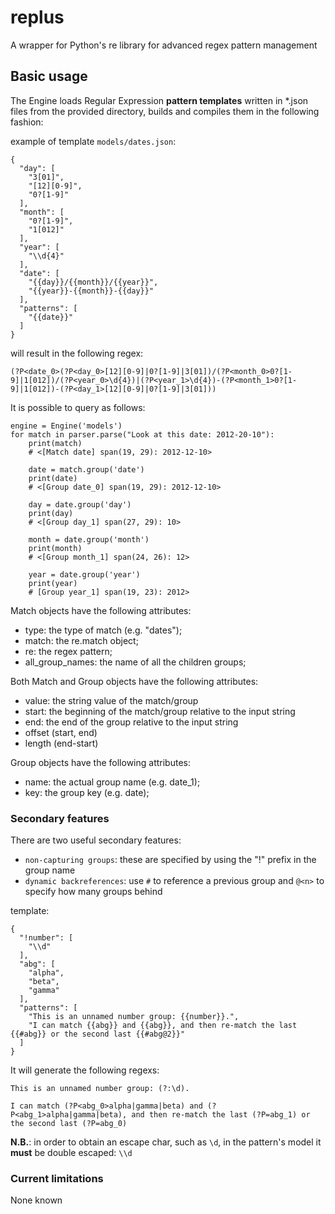 # replus
A wrapper for Python's re library for advanced regex pattern management

## Basic usage

The Engine loads Regular Expression **pattern templates** written in *.json files from the provided directory,
builds and compiles them in the following fashion:

example of template `models/dates.json`:

```
{
  "day": [
    "3[01]",
    "[12][0-9]",
    "0?[1-9]"
  ],
  "month": [
    "0?[1-9]",
    "1[012]"
  ],
  "year": [
    "\\d{4}"
  ],
  "date": [
    "{{day}}/{{month}}/{{year}}",
    "{{year}}-{{month}}-{{day}}"
  ],
  "patterns": [
    "{{date}}"
  ]
}
```
will result in the following regex:

`(?P<date_0>(?P<day_0>[12][0-9]|0?[1-9]|3[01])/(?P<month_0>0?[1-9]|1[012])/(?P<year_0>\d{4})|(?P<year_1>\d{4})-(?P<month_1>0?[1-9]|1[012])-(?P<day_1>[12][0-9]|0?[1-9]|3[01]))`

It is possible to query as follows:
```
engine = Engine('models')
for match in parser.parse("Look at this date: 2012-20-10"):
    print(match)
    # <[Match date] span(19, 29): 2012-12-10>

    date = match.group('date')
    print(date)
    # <[Group date_0] span(19, 29): 2012-12-10>

    day = date.group('day')
    print(day)
    # <[Group day_1] span(27, 29): 10>

    month = date.group('month')
    print(month)
    # <[Group month_1] span(24, 26): 12>

    year = date.group('year')
    print(year)
    # [Group year_1] span(19, 23): 2012>
```

Match objects have the following attributes:
- type: the type of match (e.g. "dates");
- match: the re.match object;
- re: the regex pattern;
- all_group_names: the name of all the children groups;

Both Match and Group objects have the following attributes:
- value: the string value of the match/group
- start: the beginning of the match/group relative to the input string
- end: the end of the group relative to the input string
- offset (start, end)
- length (end-start)

Group objects have the following attributes:
- name: the actual group name (e.g. date_1);
- key: the group key (e.g. date);

### Secondary features
There are two useful secondary features:

- `non-capturing groups`: these are specified by using the "!" prefix in the group name
- `dynamic backreferences`: use `#` to reference a previous group and `@<n>` to specify how many groups behind

template:
```
{
  "!number": [
    "\\d"
  ],
  "abg": [
    "alpha",
    "beta",
    "gamma"
  ],
  "patterns": [
    "This is an unnamed number group: {{number}}.",
    "I can match {{abg}} and {{abg}}, and then re-match the last {{#abg}} or the second last {{#abg@2}}"
  ]
}
```

It will generate the following regexs:

`This is an unnamed number group: (?:\d).`

`I can match (?P<abg_0>alpha|gamma|beta) and (?P<abg_1>alpha|gamma|beta), and then re-match the last (?P=abg_1) or the second last (?P=abg_0)`

**N.B.**: in order to obtain an escape char, such as `\d`, in the pattern's model it **must** be double escaped: `\\d`

### Current limitations
None known
